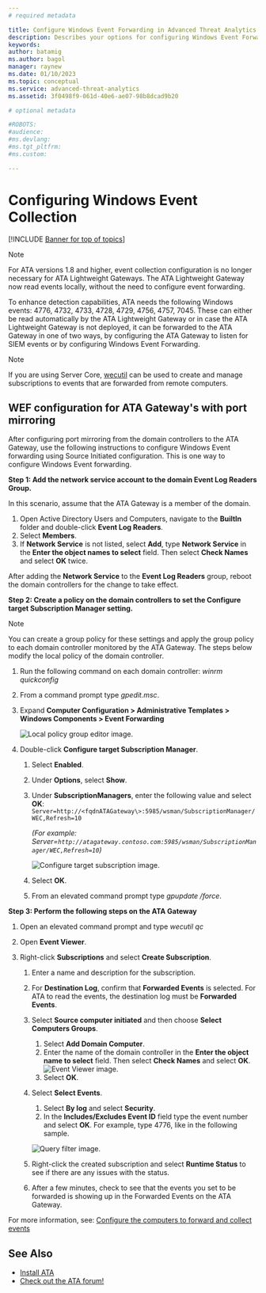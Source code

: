 ```yaml
---
# required metadata

title: Configure Windows Event Forwarding in Advanced Threat Analytics
description: Describes your options for configuring Windows Event Forwarding with ATA
keywords:
author: batamig
ms.author: bagol
manager: raynew
ms.date: 01/10/2023
ms.topic: conceptual
ms.service: advanced-threat-analytics
ms.assetid: 3f0498f9-061d-40e6-ae07-98b8dcad9b20

# optional metadata

#ROBOTS:
#audience:
#ms.devlang:
#ms.tgt_pltfrm:
#ms.custom:

---
```


# Configuring Windows Event Collection

[!INCLUDE [Banner for top of topics](includes/banner.md)]

> [!NOTE]
> For ATA versions 1.8 and higher, event collection configuration is no longer necessary for ATA Lightweight Gateways. The ATA Lightweight Gateway now read events locally, without the need to configure event forwarding.

To enhance detection capabilities, ATA needs the following Windows events: 4776, 4732, 4733, 4728, 4729, 4756, 4757, 7045. These can either be read automatically by the ATA Lightweight Gateway or in case the ATA Lightweight Gateway is not deployed, it can be forwarded to the ATA Gateway in one of two ways, by configuring the ATA Gateway to listen for SIEM events or by configuring Windows Event Forwarding.

> [!NOTE]
> If you are using Server Core, [wecutil](/windows-server/administration/windows-commands/wecutil) can be used to create and manage subscriptions to events that are forwarded from remote computers.

## WEF configuration for ATA Gateway's with port mirroring

After configuring port mirroring from the domain controllers to the ATA Gateway, use the following instructions to configure Windows Event forwarding using Source Initiated configuration. This is one way to configure Windows Event forwarding.

**Step 1: Add the network service account to the domain Event Log Readers Group.**

In this scenario, assume that the ATA Gateway is a member of the domain.

1. Open Active Directory Users and Computers, navigate to the **BuiltIn** folder and double-click **Event Log Readers**.
1. Select **Members**.
1. If **Network Service** is not listed, select **Add**, type **Network Service** in the **Enter the object names to select** field. Then select **Check Names** and select **OK** twice.

After adding the **Network Service** to the **Event Log Readers** group, reboot the domain controllers for the change to take effect.

**Step 2: Create a policy on the domain controllers to set the Configure target Subscription Manager setting.**

> [!NOTE]
> You can create a group policy for these settings and apply the group policy to each domain controller monitored by the ATA Gateway. The steps below modify the local policy of the domain controller.  

1. Run the following command on each domain controller: *winrm quickconfig*
1. From a command prompt type *gpedit.msc*.
1. Expand **Computer Configuration > Administrative Templates > Windows Components > Event Forwarding**

    ![Local policy group editor image.](media/wef-1-local-group-policy-editor.png)

1. Double-click **Configure target Subscription Manager**.

   1. Select **Enabled**.
   2. Under **Options**, select **Show**.

   3. Under **SubscriptionManagers**, enter the following value and select **OK**: `Server=http://<fqdnATAGateway\>:5985/wsman/SubscriptionManager/WEC,Refresh=10`

        *(For example: Server=`http://atagateway.contoso.com:5985/wsman/SubscriptionManager/WEC,Refresh=10`)*

        ![Configure target subscription image.](media/wef-2-config-target-sub-manager.png)

   4. Select **OK**.
   5. From an elevated command prompt type *gpupdate /force*.

**Step 3: Perform the following steps on the ATA Gateway**

1. Open an elevated command prompt and type *wecutil qc*
1. Open **Event Viewer**.
1. Right-click **Subscriptions** and select **Create Subscription**.

    1. Enter a name and description for the subscription.
    2. For **Destination Log**, confirm that **Forwarded Events** is selected. For ATA to read the events, the destination log must be **Forwarded Events**.
    3. Select **Source computer initiated** and then choose **Select Computers Groups**.
        1. Select **Add Domain Computer**.
        2. Enter the name of the domain controller in the **Enter the object name to select** field. Then select **Check Names** and select **OK**.  
          ![Event Viewer image.](media/wef-3-event-viewer.png)  
        3. Select **OK**.
    4. Select **Select Events**.
        1. Select **By log** and select **Security**.
        2. In the **Includes/Excludes Event ID** field type the event number and select **OK**. For example, type 4776, like in the following sample.

        ![Query filter image.](media/wef-4-query-filter.png)

    5. Right-click the created subscription and select **Runtime Status** to see if there are any issues with the status.
    6. After a few minutes, check to see that the events you set to be forwarded is showing up in the Forwarded Events on the ATA Gateway.

For more information, see: [Configure the computers to forward and collect events](/previous-versions/windows/it-pro/windows-server-2008-R2-and-2008/cc748890(v=ws.11))

## See Also

- [Install ATA](install-ata-step1.md)
- [Check out the ATA forum!](https://social.technet.microsoft.com/Forums/security/home?forum=mata)
